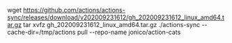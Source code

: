  wget https://github.com/actions/actions-sync/releases/download/v202009231612/gh_202009231612_linux_amd64.tar.gz 
tar xvfz gh_202009231612_linux_amd64.tar.gz 
 ./actions-sync --cache-dir=/tmp/actions pull --repo-name jonico/action-cats 
